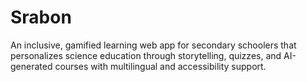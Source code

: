 # Srabon
An inclusive, gamified learning web app for secondary schoolers that personalizes science education through storytelling, quizzes, and AI-generated courses with multilingual and accessibility support.
